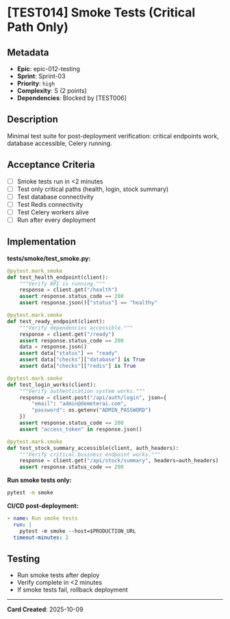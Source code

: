 # [TEST014] Smoke Tests (Critical Path Only)

## Metadata

- **Epic**: epic-012-testing
- **Sprint**: Sprint-03
- **Priority**: `high`
- **Complexity**: S (2 points)
- **Dependencies**: Blocked by [TEST006]

## Description

Minimal test suite for post-deployment verification: critical endpoints work, database accessible,
Celery running.

## Acceptance Criteria

- [ ] Smoke tests run in <2 minutes
- [ ] Test only critical paths (health, login, stock summary)
- [ ] Test database connectivity
- [ ] Test Redis connectivity
- [ ] Test Celery workers alive
- [ ] Run after every deployment

## Implementation

**tests/smoke/test_smoke.py:**

```python
@pytest.mark.smoke
def test_health_endpoint(client):
    """Verify API is running."""
    response = client.get("/health")
    assert response.status_code == 200
    assert response.json()["status"] == "healthy"

@pytest.mark.smoke
def test_ready_endpoint(client):
    """Verify dependencies accessible."""
    response = client.get("/ready")
    assert response.status_code == 200
    data = response.json()
    assert data["status"] == "ready"
    assert data["checks"]["database"] is True
    assert data["checks"]["redis"] is True

@pytest.mark.smoke
def test_login_works(client):
    """Verify authentication system works."""
    response = client.post("/api/auth/login", json={
        "email": "admin@demeterai.com",
        "password": os.getenv("ADMIN_PASSWORD")
    })
    assert response.status_code == 200
    assert "access_token" in response.json()

@pytest.mark.smoke
def test_stock_summary_accessible(client, auth_headers):
    """Verify critical business endpoint works."""
    response = client.get("/api/stock/summary", headers=auth_headers)
    assert response.status_code == 200
```

**Run smoke tests only:**

```bash
pytest -m smoke
```

**CI/CD post-deployment:**

```yaml
- name: Run smoke tests
  run: |
    pytest -m smoke --host=$PRODUCTION_URL
  timeout-minutes: 2
```

## Testing

- Run smoke tests after deploy
- Verify complete in <2 minutes
- If smoke tests fail, rollback deployment

---
**Card Created**: 2025-10-09
